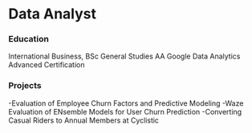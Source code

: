 # Data Analyst

### Education
International Business, BSc
General Studies AA
Google Data Analytics Advanced Certification

### Projects
-Evaluation of Employee Churn Factors and Predictive Modeling
-Waze Evaluation of ENsemble Models for User Churn Prediction
-Converting Casual Riders to Annual Members at Cyclistic
